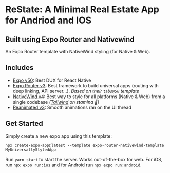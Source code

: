 # ReState: A Minimal Real Estate App for Andriod and IOS

## Built using Expo Router and Nativewind

An Expo Router template with NativeWind styling (for Native & Web).

## Includes

- [Expo v50](https://docs.expo.dev/): Best DUX for React Native
- [Expo Router v3](https://docs.expo.dev/router/introduction/): Best framework to build universal apps (routing with deep linking, API server...). _Based on their `tabs@50` template_
- [NativeWind v4](https://www.nativewind.dev/v4/overview/): Best way to style for all platforms (Native & Web) from a single codebase _([Tailwind](https://tailwindcss.com/) on stamina 💊)_
- [Reanimated v3](https://docs.swmansion.com/react-native-reanimated/): Smooth animations ran on the UI thread

## Get Started

Simply create a new expo app using this template:

```
npx create-expo-app@latest --template expo-router-nativewind-template MyUniversallyStyledApp
```

Run `yarn start` to start the server. Works out-of-the-box for web. For iOS, run `npx expo run:ios` and for Android run `npx expo run:android`.
